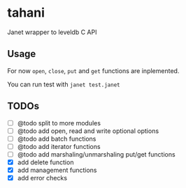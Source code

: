 # tahani

Janet wrapper to leveldb C API

## Usage

For now `open`, `close`, `put` and `get` functions are inplemented.

You can run test with `janet test.janet`

## TODOs

- [ ] @todo split to more modules
- [ ] @todo add open, read and write optional options
- [ ] @todo add batch functions
- [ ] @todo add iterator functions
- [ ] @todo add marshaling/unmarshaling put/get functions
- [x] add delete function
- [x] add management functions
- [x] add error checks
